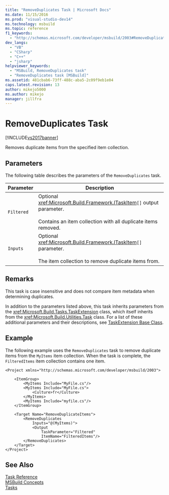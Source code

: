 ```yaml
---
title: "RemoveDuplicates Task | Microsoft Docs"
ms.date: 11/15/2016
ms.prod: "visual-studio-dev14"
ms.technology: msbuild
ms.topic: reference
f1_keywords: 
  - "http://schemas.microsoft.com/developer/msbuild/2003#RemoveDuplicates"
dev_langs: 
  - "VB"
  - "CSharp"
  - "C++"
  - "jsharp"
helpviewer_keywords: 
  - "MSBuild, RemoveDuplicates task"
  - "RemoveDuplicates task [MSBuild]"
ms.assetid: 481cbab6-73ff-488c-aba5-2c09f9eb1e04
caps.latest.revision: 13
author: mikejo5000
ms.author: mikejo
manager: jillfra
---
```

# RemoveDuplicates Task
[!INCLUDE[vs2017banner](../includes/vs2017banner.md)]

Removes duplicate items from the specified item collection.  
  
## Parameters  
 The following table describes the parameters of the `RemoveDuplicates` task.  
  
|Parameter|Description|  
|---------------|-----------------|  
|`Filtered`|Optional <xref:Microsoft.Build.Framework.ITaskItem>`[]` output parameter.<br /><br /> Contains an item collection with all duplicate items removed.|  
|`Inputs`|Optional <xref:Microsoft.Build.Framework.ITaskItem>`[]` parameter.<br /><br /> The item collection to remove duplicate items from.|  
  
## Remarks  
 This task is case insensitive and does not compare item metadata when determining duplicates.  
  
 In addition to the parameters listed above, this task inherits parameters from the <xref:Microsoft.Build.Tasks.TaskExtension> class, which itself inherits from the <xref:Microsoft.Build.Utilities.Task> class. For a list of these additional parameters and their descriptions, see [TaskExtension Base Class](../msbuild/taskextension-base-class.md).  
  
## Example  
 The following example uses the `RemoveDuplicates` task to remove duplicate items from the `MyItems` item collection. When the task is complete, the `FilteredItems` item collection contains one item.  
  
```  
<Project xmlns="http://schemas.microsoft.com/developer/msbuild/2003">  
  
    <ItemGroup>  
        <MyItems Include="MyFile.cs"/>  
        <MyItems Include="MyFile.cs">  
            <Culture>fr</Culture>  
        </MyItems>  
        <MyItems Include="myfile.cs"/>  
    </ItemGroup>  
  
    <Target Name="RemoveDuplicateItems">  
        <RemoveDuplicates  
            Inputs="@(MyItems)">  
            <Output  
                TaskParameter="Filtered"  
                ItemName="FilteredItems"/>  
        </RemoveDuplicates>  
    </Target>  
</Project>  
```  
  
## See Also  
 [Task Reference](../msbuild/msbuild-task-reference.md)   
 [MSBuild Concepts](../msbuild/msbuild-concepts.md)   
 [Tasks](../msbuild/msbuild-tasks.md)
